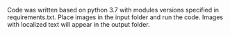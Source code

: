 Code was written based on python 3.7 with modules versions specified in requirements.txt.
Place images in the input folder and run the code. Images with localized text will appear in the output folder.